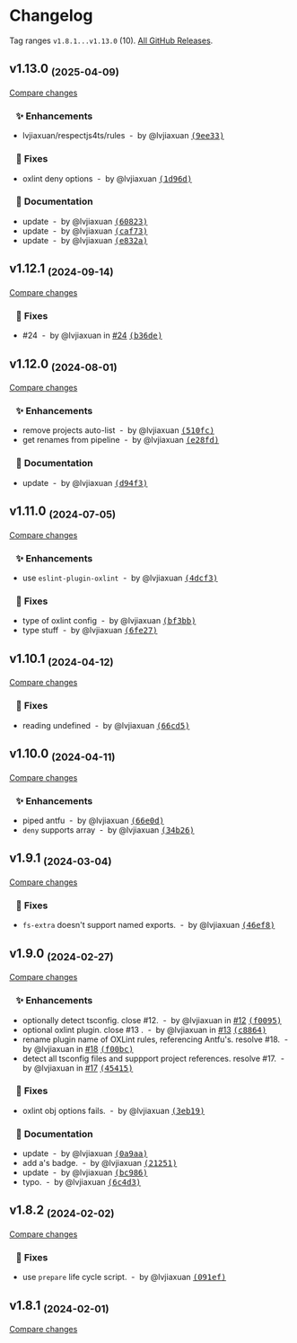 # Changelog

Tag ranges `v1.8.1...v1.13.0` (10). [All GitHub Releases](https://github.com/lvjiaxuan/eslint-config/releases).

## v1.13.0 <sub>(2025-04-09)</sub>
[Compare changes](https://github.com/lvjiaxuan/eslint-config/compare/v1.12.1...v1.13.0)

### &nbsp;&nbsp;&nbsp;✨ Enhancements

- lvjiaxuan/respectjs4ts/rules &nbsp;-&nbsp; by @lvjiaxuan [<samp>(9ee33)</samp>](https://github.com/lvjiaxuan/eslint-config/commit/9ee336f)

### &nbsp;&nbsp;&nbsp;🐛 Fixes

- oxlint deny options &nbsp;-&nbsp; by @lvjiaxuan [<samp>(1d96d)</samp>](https://github.com/lvjiaxuan/eslint-config/commit/1d96d4d)

### &nbsp;&nbsp;&nbsp;📝 Documentation

- update &nbsp;-&nbsp; by @lvjiaxuan [<samp>(60823)</samp>](https://github.com/lvjiaxuan/eslint-config/commit/6082381)
- update &nbsp;-&nbsp; by @lvjiaxuan [<samp>(caf73)</samp>](https://github.com/lvjiaxuan/eslint-config/commit/caf73ee)
- update &nbsp;-&nbsp; by @lvjiaxuan [<samp>(e832a)</samp>](https://github.com/lvjiaxuan/eslint-config/commit/e832a91)

## v1.12.1 <sub>(2024-09-14)</sub>
[Compare changes](https://github.com/lvjiaxuan/eslint-config/compare/v1.12.0...v1.12.1)

### &nbsp;&nbsp;&nbsp;🐛 Fixes

- #24 &nbsp;-&nbsp; by @lvjiaxuan in [#24](https://github.com/lvjiaxuan/eslint-config/issues/24) [<samp>(b36de)</samp>](https://github.com/lvjiaxuan/eslint-config/commit/b36deaf)

## v1.12.0 <sub>(2024-08-01)</sub>
[Compare changes](https://github.com/lvjiaxuan/eslint-config/compare/v1.11.0...v1.12.0)

### &nbsp;&nbsp;&nbsp;✨ Enhancements

- remove projects auto-list &nbsp;-&nbsp; by @lvjiaxuan [<samp>(510fc)</samp>](https://github.com/lvjiaxuan/eslint-config/commit/510fc17)
- get renames from pipeline &nbsp;-&nbsp; by @lvjiaxuan [<samp>(e28fd)</samp>](https://github.com/lvjiaxuan/eslint-config/commit/e28fd38)

### &nbsp;&nbsp;&nbsp;📝 Documentation

- update &nbsp;-&nbsp; by @lvjiaxuan [<samp>(d94f3)</samp>](https://github.com/lvjiaxuan/eslint-config/commit/d94f32b)

## v1.11.0 <sub>(2024-07-05)</sub>
[Compare changes](https://github.com/lvjiaxuan/eslint-config/compare/v1.10.1...v1.11.0)

### &nbsp;&nbsp;&nbsp;✨ Enhancements

- use `eslint-plugin-oxlint` &nbsp;-&nbsp; by @lvjiaxuan [<samp>(4dcf3)</samp>](https://github.com/lvjiaxuan/eslint-config/commit/4dcf3e4)

### &nbsp;&nbsp;&nbsp;🐛 Fixes

- type of oxlint config &nbsp;-&nbsp; by @lvjiaxuan [<samp>(bf3bb)</samp>](https://github.com/lvjiaxuan/eslint-config/commit/bf3bbcd)
- type stuff &nbsp;-&nbsp; by @lvjiaxuan [<samp>(6fe27)</samp>](https://github.com/lvjiaxuan/eslint-config/commit/6fe27b2)

## v1.10.1 <sub>(2024-04-12)</sub>
[Compare changes](https://github.com/lvjiaxuan/eslint-config/compare/v1.10.0...v1.10.1)

### &nbsp;&nbsp;&nbsp;🐛 Fixes

- reading undefined &nbsp;-&nbsp; by @lvjiaxuan [<samp>(66cd5)</samp>](https://github.com/lvjiaxuan/eslint-config/commit/66cd523)

## v1.10.0 <sub>(2024-04-11)</sub>
[Compare changes](https://github.com/lvjiaxuan/eslint-config/compare/v1.9.1...v1.10.0)

### &nbsp;&nbsp;&nbsp;✨ Enhancements

- piped antfu &nbsp;-&nbsp; by @lvjiaxuan [<samp>(66e0d)</samp>](https://github.com/lvjiaxuan/eslint-config/commit/66e0dcc)
- `deny` supports array &nbsp;-&nbsp; by @lvjiaxuan [<samp>(34b26)</samp>](https://github.com/lvjiaxuan/eslint-config/commit/34b26db)

## v1.9.1 <sub>(2024-03-04)</sub>
[Compare changes](https://github.com/lvjiaxuan/eslint-config/compare/v1.9.0...v1.9.1)

### &nbsp;&nbsp;&nbsp;🐛 Fixes

- `fs-extra` doesn't support named exports. &nbsp;-&nbsp; by @lvjiaxuan [<samp>(46ef8)</samp>](https://github.com/lvjiaxuan/eslint-config/commit/46ef867)

## v1.9.0 <sub>(2024-02-27)</sub>
[Compare changes](https://github.com/lvjiaxuan/eslint-config/compare/v1.8.2...v1.9.0)

### &nbsp;&nbsp;&nbsp;✨ Enhancements

- optionally detect tsconfig. close #12. &nbsp;-&nbsp; by @lvjiaxuan in [#12](https://github.com/lvjiaxuan/eslint-config/issues/12) [<samp>(f0095)</samp>](https://github.com/lvjiaxuan/eslint-config/commit/f009507)
- optional oxlint plugin. close #13 . &nbsp;-&nbsp; by @lvjiaxuan in [#13](https://github.com/lvjiaxuan/eslint-config/issues/13) [<samp>(c8864)</samp>](https://github.com/lvjiaxuan/eslint-config/commit/c886466)
- rename plugin name of OXLint rules, referencing Antfu's. resolve #18. &nbsp;-&nbsp; by @lvjiaxuan in [#18](https://github.com/lvjiaxuan/eslint-config/issues/18) [<samp>(f00bc)</samp>](https://github.com/lvjiaxuan/eslint-config/commit/f00bc73)
- detect all tsconfig files and suppport project references. resolve #17. &nbsp;-&nbsp; by @lvjiaxuan in [#17](https://github.com/lvjiaxuan/eslint-config/issues/17) [<samp>(45415)</samp>](https://github.com/lvjiaxuan/eslint-config/commit/4541574)

### &nbsp;&nbsp;&nbsp;🐛 Fixes

- oxlint obj options fails. &nbsp;-&nbsp; by @lvjiaxuan [<samp>(3eb19)</samp>](https://github.com/lvjiaxuan/eslint-config/commit/3eb1976)

### &nbsp;&nbsp;&nbsp;📝 Documentation

- update &nbsp;-&nbsp; by @lvjiaxuan [<samp>(0a9aa)</samp>](https://github.com/lvjiaxuan/eslint-config/commit/0a9aa91)
- add a's badge. &nbsp;-&nbsp; by @lvjiaxuan [<samp>(21251)</samp>](https://github.com/lvjiaxuan/eslint-config/commit/21251a2)
- update &nbsp;-&nbsp; by @lvjiaxuan [<samp>(bc986)</samp>](https://github.com/lvjiaxuan/eslint-config/commit/bc986d4)
- typo. &nbsp;-&nbsp; by @lvjiaxuan [<samp>(6c4d3)</samp>](https://github.com/lvjiaxuan/eslint-config/commit/6c4d3d1)

## v1.8.2 <sub>(2024-02-02)</sub>
[Compare changes](https://github.com/lvjiaxuan/eslint-config/compare/v1.8.1...v1.8.2)

### &nbsp;&nbsp;&nbsp;🐛 Fixes

- use `prepare` life cycle script. &nbsp;-&nbsp; by @lvjiaxuan [<samp>(091ef)</samp>](https://github.com/lvjiaxuan/eslint-config/commit/091efa9)

## v1.8.1 <sub>(2024-02-01)</sub>
[Compare changes](https://github.com/lvjiaxuan/eslint-config/compare/v1.8.0...v1.8.1)